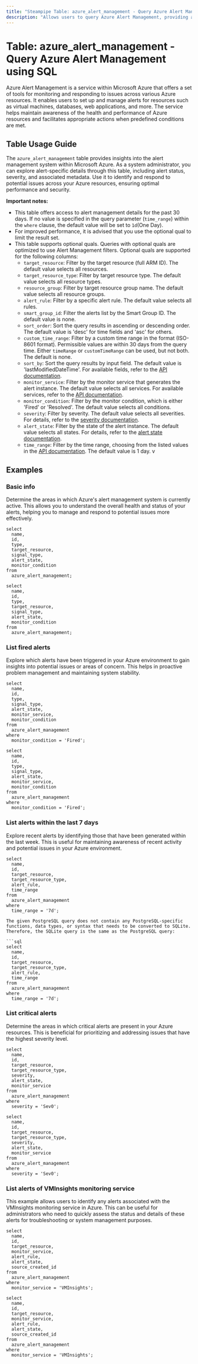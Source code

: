 ```yaml
---
title: "Steampipe Table: azure_alert_management - Query Azure Alert Management using SQL"
description: "Allows users to query Azure Alert Management, providing a centralized way to monitor and respond to issues across applications and infrastructure."
---
```


# Table: azure_alert_management - Query Azure Alert Management using SQL

Azure Alert Management is a service within Microsoft Azure that offers a set of tools for monitoring and responding to issues across various Azure resources. It enables users to set up and manage alerts for resources such as virtual machines, databases, web applications, and more. The service helps maintain awareness of the health and performance of Azure resources and facilitates appropriate actions when predefined conditions are met.

## Table Usage Guide

The `azure_alert_management` table provides insights into the alert management system within Microsoft Azure. As a system administrator, you can explore alert-specific details through this table, including alert status, severity, and associated metadata. Use it to identify and respond to potential issues across your Azure resources, ensuring optimal performance and security.

**Important notes:**
- This table offers access to alert management details for the past 30 days. If no value is specified in the query parameter (`time_range`) within the `where` clause, the default value will be set to `1d`(One Day).
- For improved performance, it is advised that you use the optional qual to limit the result set.
- This table supports optional quals. Queries with optional quals are optimized to use Alert Management filters. Optional quals are supported for the following columns:
  - `target_resource`: Filter by the target resource (full ARM ID). The default value selects all resources.
  - `target_resource_type`: Filter by target resource type. The default value selects all resource types.
  - `resource_group`: Filter by target resource group name. The default value selects all resource groups.
  - `alert_rule`: Filter by a specific alert rule. The default value selects all rules.
  - `smart_group_id`: Filter the alerts list by the Smart Group ID. The default value is none.
  - `sort_order`: Sort the query results in ascending or descending order. The default value is 'desc' for time fields and 'asc' for others.
  - `custom_time_range`: Filter by a custom time range in the format (ISO-8601 format). Permissible values are within 30 days from the query time. Either `timeRange` or `customTimeRange` can be used, but not both. The default is none.
  - `sort_by`: Sort the query results by input field. The default value is 'lastModifiedDateTime'. For available fields, refer to the [API documentation](https://learn.microsoft.com/en-us/rest/api/monitor/alertsmanagement/alerts/get-all?tabs=HTTP#alertssortbyfields).
  - `monitor_service`: Filter by the monitor service that generates the alert instance. The default value selects all services. For available services, refer to the [API documentation](https://learn.microsoft.com/en-us/rest/api/monitor/alertsmanagement/alerts/get-all?tabs=HTTP#monitorservice).
  - `monitor_condition`: Filter by the monitor condition, which is either 'Fired' or 'Resolved'. The default value selects all conditions.
  - `severity`: Filter by severity. The default value selects all severities. For details, refer to the [severity documentation](https://learn.microsoft.com/en-us/rest/api/monitor/alertsmanagement/alerts/get-all?tabs=HTTP#severity).
  - `alert_state`: Filter by the state of the alert instance. The default value selects all states. For details, refer to the [alert state documentation](https://learn.microsoft.com/en-us/rest/api/monitor/alertsmanagement/alerts/get-all?tabs=HTTP#alertstate).
  - `time_range`: Filter by the time range, choosing from the listed values in the [API documentation](https://learn.microsoft.com/en-us/rest/api/monitor/alertsmanagement/alerts/get-all?tabs=HTTP#timerange). The default value is 1 day.
v
## Examples

### Basic info
Determine the areas in which Azure's alert management system is currently active. This allows you to understand the overall health and status of your alerts, helping you to manage and respond to potential issues more effectively.

```sql+postgres
select
  name,
  id,
  type,
  target_resource,
  signal_type,
  alert_state,
  monitor_condition
from
  azure_alert_management;
```

```sql+sqlite
select
  name,
  id,
  type,
  target_resource,
  signal_type,
  alert_state,
  monitor_condition
from
  azure_alert_management;
```

### List fired alerts
Explore which alerts have been triggered in your Azure environment to gain insights into potential issues or areas of concern. This helps in proactive problem management and maintaining system stability.

```sql+postgres
select
  name,
  id,
  type,
  signal_type,
  alert_state,
  monitor_service,
  monitor_condition
from
  azure_alert_management
where
  monitor_condition = 'Fired';
```

```sql+sqlite
select
  name,
  id,
  type,
  signal_type,
  alert_state,
  monitor_service,
  monitor_condition
from
  azure_alert_management
where
  monitor_condition = 'Fired';
```

### List alerts within the last 7 days
Explore recent alerts by identifying those that have been generated within the last week. This is useful for maintaining awareness of recent activity and potential issues in your Azure environment.

```sql+postgres
select
  name,
  id,
  target_resource,
  target_resource_type,
  alert_rule,
  time_range
from
  azure_alert_management
where
  time_range = '7d';
```

```sql+sqlite
The given PostgreSQL query does not contain any PostgreSQL-specific functions, data types, or syntax that needs to be converted to SQLite. Therefore, the SQLite query is the same as the PostgreSQL query:

```sql
select
  name,
  id,
  target_resource,
  target_resource_type,
  alert_rule,
  time_range
from
  azure_alert_management
where
  time_range = '7d';
```

### List critical alerts
Determine the areas in which critical alerts are present in your Azure resources. This is beneficial for prioritizing and addressing issues that have the highest severity level.

```sql+postgres
select
  name,
  id,
  target_resource,
  target_resource_type,
  severity,
  alert_state,
  monitor_service
from
  azure_alert_management
where
  severity = 'Sev0';
```

```sql+sqlite
select
  name,
  id,
  target_resource,
  target_resource_type,
  severity,
  alert_state,
  monitor_service
from
  azure_alert_management
where
  severity = 'Sev0';
```

### List alerts of VMInsights monitoring service
This example allows users to identify any alerts associated with the VMInsights monitoring service in Azure. This can be useful for administrators who need to quickly assess the status and details of these alerts for troubleshooting or system management purposes.

```sql+postgres
select
  name,
  id,
  target_resource,
  monitor_service,
  alert_rule,
  alert_state,
  source_created_id
from
  azure_alert_management
where
  monitor_service = 'VMInsights';
```

```sql+sqlite
select
  name,
  id,
  target_resource,
  monitor_service,
  alert_rule,
  alert_state,
  source_created_id
from
  azure_alert_management
where
  monitor_service = 'VMInsights';
```